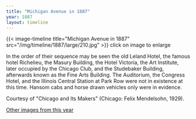 ```yaml
---
title: "Michigan Avenue in 1887"
year: 1887
layout: timeline
---
```


{{< image-timeline title="Michigan Avenue in 1887" src="/img/timeline/1887/large/210.jpg" >}}
click on image to enlarge 

In the order of their sequence may be seen the old Leland Hotel, the famous hotel Richelieu, the Masury Building, the Hotel Victoria, the Art Institute, later occupied by the Chicago Club, and the Studebaker Building, afterwards known as the Fine Arts Building. The Auditorium, the Congress Hotel, and the Illinois Central Station at Park Row were not in existence at this time. Hansom cabs and horse drawn vehicles only were in evidence. 

Courtesy of "Chicago and Its Makers" (Chicago: Felix Mendelsohn, 1929).   

[Other images from this year](/historical/timeline/1887)